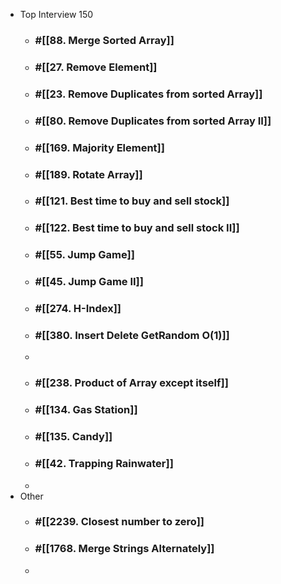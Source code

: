- Top Interview 150
	- ### #[[88. Merge Sorted Array]]
	- ### #[[27. Remove Element]]
	- ### #[[23. Remove Duplicates from sorted Array]]
	- ### #[[80. Remove Duplicates from sorted Array II]]
	- ### #[[169. Majority Element]]
	- ### #[[189. Rotate Array]]
	- ### #[[121. Best time to buy and sell stock]]
	- ### #[[122. Best time to buy and sell stock II]]
	- ### #[[55. Jump Game]]
	- ### #[[45. Jump Game II]]
	- ### #[[274. H-Index]]
	- ### #[[380. Insert Delete GetRandom O(1)]]
	-
	- ### #[[238. Product of Array except itself]]
	- ### #[[134. Gas Station]]
	- ### #[[135. Candy]]
	- ### #[[42. Trapping Rainwater]]
	-
- Other
	- ### #[[2239. Closest number to zero]]
	- ### #[[1768. Merge Strings Alternately]]
	-